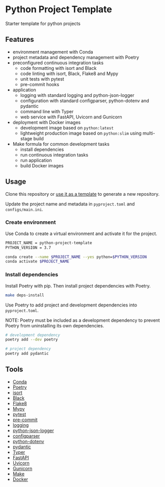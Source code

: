 # Python Project Template

Starter template for python projects

## Features

- environment management with Conda
- project metadata and dependency management with Poetry
- preconfigured continuous integration tasks
  - code formatting with isort and Black
  - code linting with isort, Black, Flake8 and Mypy
  - unit tests with pytest
  - pre-commit hooks
- application
  - logging with standard logging and python-json-logger
  - configuration with standard configparser, python-dotenv and pydantic
  - command line with Typer
  - web service with FastAPI, Uvicorn and Gunicorn
- deployment with Docker images
  - development image based on `python:latest`
  - lightweight production image based on `python:slim` using multi-stage build
- Make formula for common development tasks
  - install dependencies
  - run continuous integration tasks
  - run application
  - build Docker images

## Usage

Clone this repository or [use it as a template][generate] to generate a new repository.

Update the project name and metadata in `pyproject.toml` and `configs/main.ini`.

### Create environment

Use Conda to create a virtual environment and activate it for the project.

```bash
PROJECT_NAME = python-project-template
PYTHON_VERSION = 3.7

conda create --name $PROJECT_NAME --yes python=$PYTHON_VERSION
conda activate $PROJECT_NAME
```

### Install dependencies

Install Poetry with pip. Then install project dependencies with Poetry.

```bash
make deps-install
```

Use Poetry to add project and development dependencies into `pyproject.toml`.

NOTE: Poetry must be included as a development dependency to prevent
Poetry from uninstalling its own dependencies.

```bash
# development dependency
poetry add --dev poetry

# project dependency
poetry add pydantic
```

## Tools

- [Conda][conda]
- [Poetry][poetry]
- [isort][isort]
- [Black][black]
- [Flake8][flake8]
- [Mypy][mypy]
- [pytest][pytest]
- [pre-commit][pre-commit]
- [logging][logging]
- [python-json-logger][python-json-logger]
- [configparser][configparser]
- [python-dotenv][python-dotenv]
- [pydantic][pydantic]
- [Typer][typer]
- [FastAPI][fastapi]
- [Uvicorn][uvicorn]
- [Gunicorn][gunicorn]
- [Make][make]
- [Docker][docker]

[conda]: https://docs.conda.io/en/latest
[poetry]: https://python-poetry.org
[isort]: https://timothycrosley.github.io/isort
[black]: https://black.readthedocs.io/en/stable
[flake8]: https://flake8.pycqa.org/en/latest
[mypy]: http://www.mypy-lang.org
[pytest]: https://docs.pytest.org/en/stable
[pre-commit]: https://pre-commit.com/
[logging]: https://docs.python.org/3/library/logging.html
[python-json-logger]: https://github.com/madzak/python-json-logger
[configparser]: https://docs.python.org/3/library/configparser.html
[python-dotenv]: https://saurabh-kumar.com/python-dotenv
[pydantic]: https://pydantic-docs.helpmanual.io
[typer]: https://typer.tiangolo.com
[fastapi]: https://fastapi.tiangolo.com
[uvicorn]: https://www.uvicorn.org
[gunicorn]: https://gunicorn.org
[make]: https://www.gnu.org/software/make
[docker]: https://www.docker.com

[generate]: https://github.com/yxtay/python-project-template/generate

